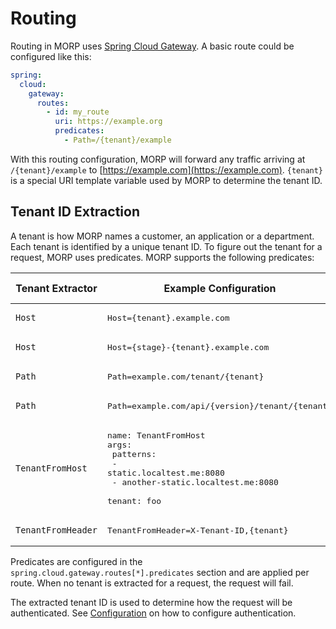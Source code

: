 # Routing

Routing in MORP uses [Spring Cloud Gateway](https://docs.spring.io/spring-cloud-gateway/docs/current/reference/html/). A
basic route could be configured like this:

```yaml
spring:
  cloud:
    gateway:
      routes:
        - id: my_route
          uri: https://example.org
          predicates:
            - Path=/{tenant}/example
```

With this routing configuration, MORP will forward any traffic arriving at `/{tenant}/example` to
[https://example.com](https://example.com). `{tenant}` is a special URI template variable used by MORP to determine the
tenant ID.

## Tenant ID Extraction

A tenant is how MORP names a customer, an application or a department. Each tenant is identified by a unique tenant ID.
To figure out the tenant for a request, MORP uses predicates. MORP supports the following predicates:

| Tenant Extractor   | Example Configuration                                                                                                                                     | Example Request               | Example Tenant |
|--------------------|-----------------------------------------------------------------------------------------------------------------------------------------------------------|-------------------------------|----------------|
| `Host`             | <pre>Host={tenant}.example.com</pre>                                                                                                                      | foo.example.com               | foo            |
| `Host`             | <pre>Host={stage}-{tenant}.example.com                                                                                                                    | dev-foo.example.com           | foo            |
| `Path`             | <pre>Path=example.com/tenant/{tenant}</pre>                                                                                                               | example.com/tenant/foo        | foo            |
| `Path`             | <pre>Path=example.com/api/{version}/tenant/{tenant}</pre>                                                                                                 | example.com/api/v1/tenant/foo | foo            |
| `TenantFromHost`   | <pre>name: TenantFromHost<br/>args:<br/>  patterns:<br/>    - static.localtest.me:8080<br/>    - another-static.localtest.me:8080<br/>  tenant: foo</pre> | static.example.com            | foo            |
| `TenantFromHeader` | <pre>TenantFromHeader=X-Tenant-ID,{tenant}</pre>                                                                                                          | X-Tenant-ID: foo              | foo            |

Predicates are configured in the `spring.cloud.gateway.routes[*].predicates` section and are applied per route. When no
tenant is extracted for a request, the request will fail.

The extracted tenant ID is used to determine how the request will be authenticated. See
[Configuration](../configuration.md) on how to configure authentication.
